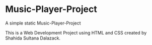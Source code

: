 # Music-Player-Project

A simple static Music-Player-Project

This is a Web Development Project using HTML and CSS created by Shahida Sultana Dalazack.
